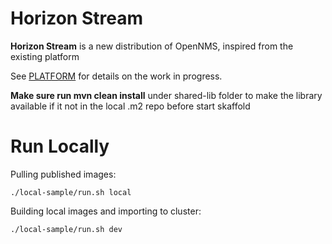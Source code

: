 # Horizon Stream

**Horizon Stream** is a new distribution of OpenNMS, inspired from the existing platform

See [PLATFORM](platform/README.md) for details on the work in progress.

**Make sure run mvn clean install** under shared-lib folder to make the library available if it not in the local .m2 repo before start skaffold

# Run Locally

Pulling published images:
```
./local-sample/run.sh local
```

Building local images and importing to cluster:
```
./local-sample/run.sh dev
```
